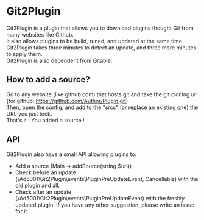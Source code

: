 # Git2Plugin
Git2Plugin is a plugin that allows you to download plugins thought Git from many websites like Github.  
It also allows plugins to be build, runed, and updated at the same time.    
Git2Plugin takes three minutes to detect an update, and three more minutes to apply them.   
Git2Plugin is also dependent from Gitable.    
     

## How to add a source?
Go to any website (like github.com) that hosts git and take the git cloning url (for github: https://github.com/Author/Plugin.git)      
Then, open the config, and add to the "srcs" (or replace an existing one) the URL you just took.    
That's it ! You added a source !    
    
## API
Git2Plugin also have a small API allowing plugins to:
- Add a source (Main -> addSource(string $url))
- Check before an update (\Ad5001\Git2Plugin\events\PluginPreUpdateEvent, Cancellable) with the old plugin and all.
- Check after an update (\Ad5001\Git2Plugin\events\PluginPreUpdateEvent) with the freshly updated plugin.
If you have any other suggestion, please write an issue for it.